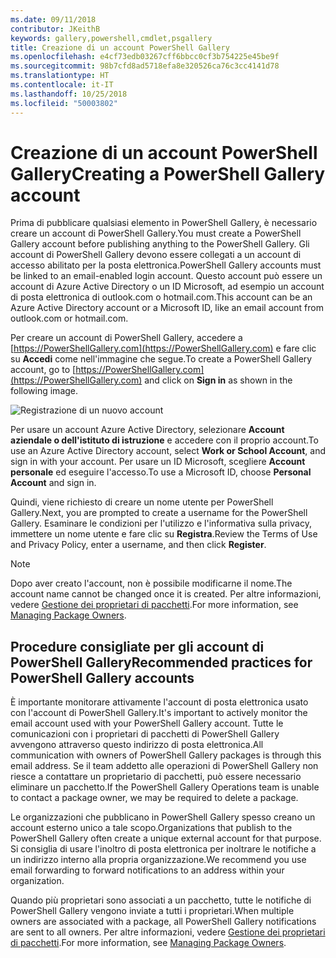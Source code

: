 ```yaml
---
ms.date: 09/11/2018
contributor: JKeithB
keywords: gallery,powershell,cmdlet,psgallery
title: Creazione di un account PowerShell Gallery
ms.openlocfilehash: e4cf73edb03267cff6bbcc0cf3b754225e45be9f
ms.sourcegitcommit: 98b7cfd8ad5718efa8e320526ca76c3cc4141d78
ms.translationtype: HT
ms.contentlocale: it-IT
ms.lasthandoff: 10/25/2018
ms.locfileid: "50003802"
---
```

# <a name="creating-a-powershell-gallery-account"></a><span data-ttu-id="9c6a8-103">Creazione di un account PowerShell Gallery</span><span class="sxs-lookup"><span data-stu-id="9c6a8-103">Creating a PowerShell Gallery account</span></span>

<span data-ttu-id="9c6a8-104">Prima di pubblicare qualsiasi elemento in PowerShell Gallery, è necessario creare un account di PowerShell Gallery.</span><span class="sxs-lookup"><span data-stu-id="9c6a8-104">You must create a PowerShell Gallery account before publishing anything to the PowerShell Gallery.</span></span>
<span data-ttu-id="9c6a8-105">Gli account di PowerShell Gallery devono essere collegati a un account di accesso abilitato per la posta elettronica.</span><span class="sxs-lookup"><span data-stu-id="9c6a8-105">PowerShell Gallery accounts must be linked to an email-enabled login account.</span></span> <span data-ttu-id="9c6a8-106">Questo account può essere un account di Azure Active Directory o un ID Microsoft, ad esempio un account di posta elettronica di outlook.com o hotmail.com.</span><span class="sxs-lookup"><span data-stu-id="9c6a8-106">This account can be an Azure Active Directory account or a Microsoft ID, like an email account from outlook.com or hotmail.com.</span></span>

<span data-ttu-id="9c6a8-107">Per creare un account di PowerShell Gallery, accedere a [https://PowerShellGallery.com](https://PowerShellGallery.com) e fare clic su **Accedi** come nell'immagine che segue.</span><span class="sxs-lookup"><span data-stu-id="9c6a8-107">To create a PowerShell Gallery account, go to [https://PowerShellGallery.com](https://PowerShellGallery.com) and click on **Sign in** as shown in the following image.</span></span>

![Registrazione di un nuovo account](../../Images/CreateAccount-Register.png)

<span data-ttu-id="9c6a8-109">Per usare un account Azure Active Directory, selezionare **Account aziendale o dell'istituto di istruzione** e accedere con il proprio account.</span><span class="sxs-lookup"><span data-stu-id="9c6a8-109">To use an Azure Active Directory account, select **Work or School Account**, and sign in with your account.</span></span> <span data-ttu-id="9c6a8-110">Per usare un ID Microsoft, scegliere **Account personale** ed eseguire l'accesso.</span><span class="sxs-lookup"><span data-stu-id="9c6a8-110">To use a Microsoft ID, choose **Personal Account** and sign in.</span></span>

<span data-ttu-id="9c6a8-111">Quindi, viene richiesto di creare un nome utente per PowerShell Gallery.</span><span class="sxs-lookup"><span data-stu-id="9c6a8-111">Next, you are prompted to create a username for the PowerShell Gallery.</span></span> <span data-ttu-id="9c6a8-112">Esaminare le condizioni per l'utilizzo e l'informativa sulla privacy, immettere un nome utente e fare clic su **Registra**.</span><span class="sxs-lookup"><span data-stu-id="9c6a8-112">Review the Terms of Use and Privacy Policy, enter a username, and then click **Register**.</span></span>

> [!NOTE]
> <span data-ttu-id="9c6a8-113">Dopo aver creato l'account, non è possibile modificarne il nome.</span><span class="sxs-lookup"><span data-stu-id="9c6a8-113">The account name cannot be changed once it is created.</span></span> <span data-ttu-id="9c6a8-114">Per altre informazioni, vedere [Gestione dei proprietari di pacchetti](managing-package-owners.md).</span><span class="sxs-lookup"><span data-stu-id="9c6a8-114">For more information, see [Managing Package Owners](managing-package-owners.md).</span></span>

## <a name="recommended-practices-for-powershell-gallery-accounts"></a><span data-ttu-id="9c6a8-115">Procedure consigliate per gli account di PowerShell Gallery</span><span class="sxs-lookup"><span data-stu-id="9c6a8-115">Recommended practices for PowerShell Gallery accounts</span></span>

<span data-ttu-id="9c6a8-116">È importante monitorare attivamente l'account di posta elettronica usato con l'account di PowerShell Gallery.</span><span class="sxs-lookup"><span data-stu-id="9c6a8-116">It's important to actively monitor the email account used with your PowerShell Gallery account.</span></span> <span data-ttu-id="9c6a8-117">Tutte le comunicazioni con i proprietari di pacchetti di PowerShell Gallery avvengono attraverso questo indirizzo di posta elettronica.</span><span class="sxs-lookup"><span data-stu-id="9c6a8-117">All communication with owners of PowerShell Gallery packages is through this email address.</span></span> <span data-ttu-id="9c6a8-118">Se il team addetto alle operazioni di PowerShell Gallery non riesce a contattare un proprietario di pacchetti, può essere necessario eliminare un pacchetto.</span><span class="sxs-lookup"><span data-stu-id="9c6a8-118">If the PowerShell Gallery Operations team is unable to contact a package owner, we may be required to delete a package.</span></span>

<span data-ttu-id="9c6a8-119">Le organizzazioni che pubblicano in PowerShell Gallery spesso creano un account esterno unico a tale scopo.</span><span class="sxs-lookup"><span data-stu-id="9c6a8-119">Organizations that publish to the PowerShell Gallery often create a unique external account for that purpose.</span></span> <span data-ttu-id="9c6a8-120">Si consiglia di usare l'inoltro di posta elettronica per inoltrare le notifiche a un indirizzo interno alla propria organizzazione.</span><span class="sxs-lookup"><span data-stu-id="9c6a8-120">We recommend you use email forwarding to forward notifications to an address within your organization.</span></span>

<span data-ttu-id="9c6a8-121">Quando più proprietari sono associati a un pacchetto, tutte le notifiche di PowerShell Gallery vengono inviate a tutti i proprietari.</span><span class="sxs-lookup"><span data-stu-id="9c6a8-121">When multiple owners are associated with a package, all PowerShell Gallery notifications are sent to all owners.</span></span> <span data-ttu-id="9c6a8-122">Per altre informazioni, vedere [Gestione dei proprietari di pacchetti](managing-package-owners.md).</span><span class="sxs-lookup"><span data-stu-id="9c6a8-122">For more information, see [Managing Package Owners](managing-package-owners.md).</span></span>
